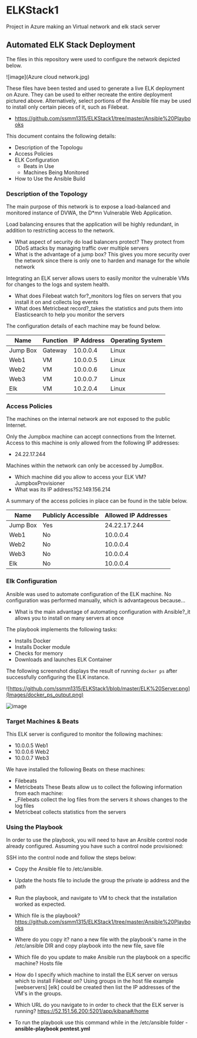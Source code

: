 # ELKStack1
Project in Azure making an Virtual network and elk stack server
## Automated ELK Stack Deployment

The files in this repository were used to configure the network depicted below.

![image](Azure cloud network.jpg)


These files have been tested and used to generate a live ELK deployment on Azure. They can be used to either recreate the entire deployment pictured above. Alternatively, select portions of the Ansible file may be used to install only certain pieces of it, such as Filebeat.

  - https://github.com/ssmm1315/ELKStack1/tree/master/Ansible%20Playbooks

This document contains the following details:
- Description of the Topologu
- Access Policies
- ELK Configuration
  - Beats in Use
  - Machines Being Monitored
- How to Use the Ansible Build


### Description of the Topology

The main purpose of this network is to expose a load-balanced and monitored instance of DVWA, the D*mn Vulnerable Web Application.

Load balancing ensures that the application will be highly redundant, in addition to restricting access to the network.
- What aspect of security do load balancers protect? They protect from DDoS attacks by managing traffic over multiple servers 
- What is the advantage of a jump box? This gives you more security over the network since there is only one to harden and manage for the whole network

Integrating an ELK server allows users to easily monitor the vulnerable VMs for changes to the logs and system health.
- What does Filebeat watch for?_monitors log files on servers that you install it on and collects log events
- What does Metricbeat record?_takes the statistics and puts them into Elasticsearch to help you monitor the servers

The configuration details of each machine may be found below.

| Name     | Function | IP Address | Operating System |
|----------|----------|------------|------------------|
| Jump Box | Gateway  | 10.0.0.4   | Linux            |
| Web1     | VM       | 10.0.0.5   | Linux            |
| Web2     | VM       | 10.0.0.6   | Linux            |
| Web3     | VM       | 10.0.0.7   | Linux            |
| Elk      | VM       | 10.2.0.4   | Linux            |
### Access Policies

The machines on the internal network are not exposed to the public Internet. 

Only the Jumpbox machine can accept connections from the Internet. Access to this machine is only allowed from the following IP addresses:
- 24.22.17.244

Machines within the network can only be accessed by JumpBox.
- Which machine did you allow to access your ELK VM? JumpboxProvisioner    
- What was its IP address?52.149.156.214

A summary of the access policies in place can be found in the table below.

| Name     | Publicly Accessible | Allowed IP Addresses |
|----------|---------------------|----------------------|
| Jump Box |     Yes             | 24.22.17.244         |
| Web1     |     No              | 10.0.0.4             |
| Web2     |     No              | 10.0.0.4             |
| Web3     |     No              | 10.0.0.4             |
| Elk      |     No              | 10.0.0.4             |


### Elk Configuration

Ansible was used to automate configuration of the ELK machine. No configuration was performed manually, which is advantageous because...
- What is the main advantage of automating configuration with Ansible?_it allows you to install on many servers at once

The playbook implements the following tasks:
- Installs Docker
- Installs Docker module
- Checks for memory
- Downloads and launches ELK Container

The following screenshot displays the result of running `docker ps` after successfully configuring the ELK instance.

![https://github.com/ssmm1315/ELKStack1/blob/master/ELK%20Server.png](Images/docker_ps_output.png)

![image](https://user-images.githubusercontent.com/63370629/89094822-f64f0280-d37c-11ea-807b-fbe313a4849e.png)









### Target Machines & Beats
This ELK server is configured to monitor the following machines:
- 10.0.0.5 Web1
- 10.0.0.6 Web2
- 10.0.0.7 Web3

We have installed the following Beats on these machines:
- Filebeats
- Metricbeats
These Beats allow us to collect the following information from each machine:
- _Filebeats collect the log files from the servers it shows changes to the log files 
 - Metricbeat collects statistics from the servers  

### Using the Playbook
In order to use the playbook, you will need to have an Ansible control node already configured. Assuming you have such a control node provisioned: 

SSH into the control node and follow the steps below:
- Copy the Ansible file to /etc/ansible.
- Update the hosts file to include the group the private ip address and the path 
- Run the playbook, and navigate to VM to check that the installation worked as expected.


- Which file is the playbook?  https://github.com/ssmm1315/ELKStack1/tree/master/Ansible%20Playbooks      
- Where do you copy it? nano a new file with the playbook's name in the /etc/ansible DIR and copy playbook into the new file, save file
- Which file do you update to make Ansible run the playbook on a specific machine? Hosts file 
- How do I specify which machine to install the ELK server on versus which to install Filebeat on? Using groups in the host file example [webservers] [elk] could be created then list the IP addresses of the VM's in the groups.
- Which URL do you navigate to in order to check that the ELK server is running? https://52.151.56.200:5201/app/kibana#/home


- To run the playbook use this command while in the /etc/ansible folder - <b>ansible-playbook pentest.yml</b>
